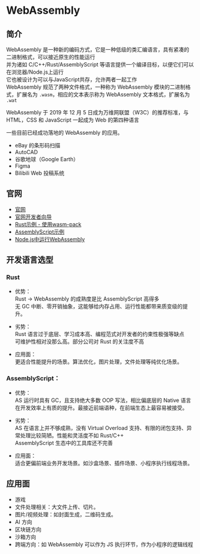 # WebAssembly

## 简介
WebAssembly 是一种新的编码方式，它是一种低级的类汇编语言，具有紧凑的二进制格式，可以接近原生的性能运行  
并为诸如 C/C++/Rust/AssemblyScript 等语言提供一个编译目标，以便它们可以在浏览器/Node.js上运行  
它也被设计为可以与JavaScript共存，允许两者一起工作  
WebAssembly 规范了两种文件格式，一种称为 WebAssembly 模块的二进制格式，扩展名为 ``.wasm``，相应的文本表示称为 WebAssembly 文本格式，扩展名为 ``.wat``

WebAssembly 于 2019 年 12 月 5 日成为万维网联盟（W3C）的推荐标准，与 HTML，CSS 和 JavaScript 一起成为 Web 的第四种语言  

一些目前已经成功落地的 WebAssembly 的应用。
 - eBay 的条形码扫描
 - AutoCAD
 - 谷歌地球（Google Earth）
 - Figma
 - Bilibili Web 投稿系统

## 官网
- [官网](https://webassembly.org/)
- [官网开发者向导](https://webassembly.org/getting-started/developers-guide/)
- [Rust示例 - 使用wasm-pack ](https://developer.mozilla.org/en-US/docs/WebAssembly/Rust_to_wasm)
- [AssemblyScript示例](https://www.assemblyscript.org/getting-started.html)
- [Node.js中运行WebAssembly](https://dev.nodejs.cn/learn/nodejs-with-webassembly/)


## 开发语言选型

### Rust

- 优势：  
  Rust -> WebAssembly 的成熟度是比 AssemblyScript 高得多  
  无 GC 中断、零开销抽象，这能够给内存占用、运行性能都带来质变级的提升。

- 劣势：  
  Rust 语言过于底层、学习成本高、编程范式对开发者的约束性极强等缺点  
  可维护性相对没那么高。部分公司对 Rust 的关注度不高

- 应用面：  
  更适合性能提升的场景。算法优化，图片处理，文件处理等纯优化场景。  

### AssemblyScript：

- 优势：  
  AS 运行时具有 GC，且支持绝大多数 OOP 写法，相比偏底层的 Native 语言在开发效率上有质的提升。最接近前端语种，在前端生态上最容易被接受。

- 劣势：  
  AS 在语言上并不够成熟，没有 Virtual Overload 支持、有限的闭包支持、异常处理比较简陋。性能和灵活度不如 Rust/C++  
  AssemblyScript 生态中的工具库还不完善

- 应用面：  
  适合更偏前端业务开发场景。如沙盒场景、插件场景、小程序执行线程场景。  

## 应用面
 - 游戏
 - 文件处理相关：大文件上传、切片。
 - 图片/视频处理：如封面生成，二维码生成。
 - AI 方向
 - 区块链方向
 - 沙箱方向
 - 跨端方向：如 WebAssembly 可以作为 JS 执行环节，作为小程序的逻辑线程
